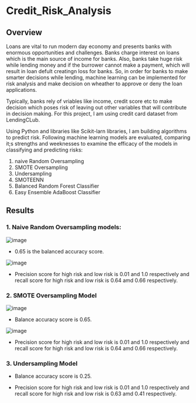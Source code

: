 # Credit_Risk_Analysis

## Overview

Loans are vital to run modern day economy and presents banks with enormous opportunities and challenges. Banks charge interest on loans which is the main source of income for banks. Also, banks take huge risk while lending money and if the burrower cannot make a payment, which will result in loan defult creatingn loss for banks. So, in order for banks to make smarter decisions while lending, machine learning can be implemented for risk analysis and make decision on wheather to approve or deny the loan applications.

Typically, banks rely of vriables like income, credit score etc to make decision which poses risk of leaving out other variables that will contribute in decision making. For this project, I am using credit card dataset from LendingCLub.

Using Python and libraries like Scikit-larn libraries, I am building algorithms to predict risk. Following machine learning models are evaluated, comparing it;s strengths and weeknesses to examine the efficacy of the models in classifying and predicting risks:

1. naive Random Oversampling
2. SMOTE Oversampling
3. Undersampling
4. SMOTEENN
5. Balanced Random Forest Classifier
6. Easy Ensemble AdaBoost Classifier

## Results

### 1. Naive Random Oversampling models:
![image](https://user-images.githubusercontent.com/67131400/105268267-806f6b00-5b57-11eb-8292-9dda02e8cfd3.png)

* 0.65 is the balanced accuracy score.

![image](https://user-images.githubusercontent.com/67131400/105269010-c678fe80-5b58-11eb-8ec5-b3c9ff72b361.png)

* Precision score for high risk and low risk is 0.01 and 1.0 respectively and recall score for high risk and low risk is 0.64 amd 0.66 respectively.

### 2. SMOTE Oversampling Model

![image](https://user-images.githubusercontent.com/67131400/105269424-823a2e00-5b59-11eb-8d04-c248e2bb83a0.png)

* Balance accuracy score is 0.65.

![image](https://user-images.githubusercontent.com/67131400/105269441-8b2aff80-5b59-11eb-9db7-035cdd6d35d5.png)

* Precision score for high risk and low risk is 0.01 and 1.0 respectively and recall score for high risk and low risk is 0.64 amd 0.66 respectively.

### 3. Undersampling Model

* Balance accuracy score is 0.25.


* Precision score for high risk and low risk is 0.01 and 1.0 respectively and recall score for high risk and low risk is 0.63 amd 0.41 respectively.

